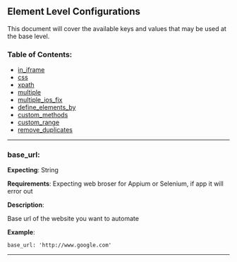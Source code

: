 Element Level Configurations
----

This document will cover the available keys and values that may be used at the base level.

### Table of Contents:
*    [in_iframe](#base_url)
*    [css](#base_url)
*    [xpath](#base_url)
*    [multiple](#base_url)
*    [multiple_ios_fix](#base_url)
*    [define_elements_by](#base_url)
*    [custom_methods](#base_url)
*    [custom_range](#base_url)
*    [remove_duplicates](#base_url)

***

### base_url:

__Expecting__: String

__Requirements__: Expecting web broser for Appium or Selenium, if app it will error out

__Description__:

Base url of the website you want to automate

__Example__:
```
base_url: 'http://www.google.com'
```
---
